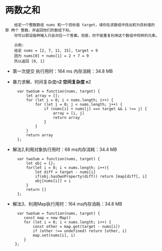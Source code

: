 
# 两数之和 #

        给定一个整数数组 nums 和一个目标值 target，请你在该数组中找出和为目标值的那 两个 整数，并返回他们的数组下标。
        你可以假设每种输入只会对应一个答案。但是，你不能重复利用这个数组中同样的元素。

        示例:
        给定 nums = [2, 7, 11, 15], target = 9
        因为 nums[0] + nums[1] = 2 + 7 = 9
        所以返回 [0, 1]
    
- 第一次提交 执行用时：164 ms 内存消耗：34.8 MB
- 暴力求解、时间复杂度n**2 空间复杂度 n**2

        var twoSum = function(nums, target) {
            let array = [];
            for (let i = 0; i < nums.length; i++) {
                for (let j = 0; j < nums.length; j++) {
                    if (nums[i] + nums[j] === target && i !== j) {
                        array = [i, j]
                        return array
                    }
                }
            }
            return array
        };
        
- 解法2,利用对象执行用时：68 ms内存消耗：34.4 MB

        var twoSum = function(nums, target) {
            let obj = {};
            for(let i = 0; i < nums.length; i++){
                let diff = target - nums[i]
                if(obj.hasOwnProperty(diff)) return [map[diff], i]
                obj[nums[i]] = i
            }
            return []
        };
        
 - 解法3、利用Map执行用时：164 ms内存消耗：34.8 MB
 
         var twoSum = function(nums, target) {
            const map = new Map()
            for (let i = 0; i < nums.length; i++) {
                const other = map.get(target - nums[i])
                if (other !== undefined) return [other, i]
                map.set(nums[i], i)
            }
        };
